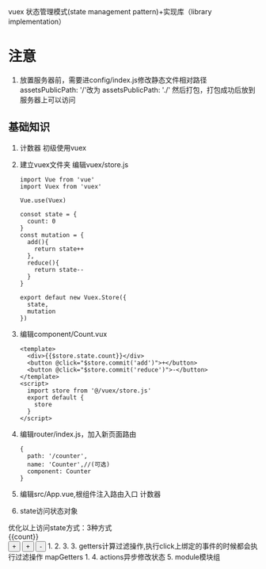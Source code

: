 vuex
状态管理模式(state management pattern)+实现库（library implementation）
# 注意
1. 放置服务器前，需要进config/index.js修改静态文件相对路径
  assetsPublicPath: '/'改为
  assetsPublicPath: './'
  然后打包，打包成功后放到服务器上可以访问

## 基础知识
1. 计数器
  初级使用vuex
  1. 建立vuex文件夹
      编辑vuex/store.js
      ```
      import Vue from 'vue'
      import Vuex from 'vuex'

      Vue.use(Vuex)

      consot state = {
        count: 0
      }
      const mutation = {
        add(){
          return state++
        },
        reduce(){
          return state--
        }
      }

      export defaut new Vuex.Store({
        state,
        mutation
      })
      ```
  2. 编辑component/Count.vux
      ```
      <template>
        <div>{{$store.state.count}}</div>
        <button @click="$store.commit('add')">+</button>
        <button @click="$store.commit('reduce')">-</button>
      </template>
      <script>
        import store from '@/vuex/store.js'
        export default {
          store
        }
      </script>
      ```
  3. 编辑router/index.js，加入新页面路由
      ```
      {
        path: '/counter',
        name: 'Counter',//(可选)
        component: Counter
      }
      ```
  4. 编辑src/App.vue,根组件注入路由入口
    <router-link to='/counter'>计数器</router-link>

2. state访问状态对象
  <template>
    <div>{{$store.state.count}}</div>
    <button @click="$store.commit('add')">+</button>
    <button @click="$store.commit('reduce')">-</button>
  </template>
  优化以上访问state方式：3种方式
    <div>{{count}}</div>
    <button @click="$store.commit('add', 10)">+</button>
    <button @click="add(5)">+</button>
    <button @click="reduce">-</button>
    1.<script>
        import store from '@/vuex/store.js'
        export default {
          computed: {
            count(){
              return this.$store.state.count
            }
          },
          store
        }
      </script>
    2.<script>
        import store from '@/vuex/store.js'
        import {mapState} from 'vuex'
        export default {
          computed: mapState({
            count: state => state.count
          }),
          store
        }
      </script>
    3.<script>
        import store from '@/vuex/store.js'
        import {mapState,mapMutations} from 'vuex'
        export default {
          computed: mapState(['count']),
          methods: mapMutations(['add','reduce']),
          store
        }
      </script>
3. getters计算过滤操作,执行click上绑定的事件的时候都会执行过滤操作
  mapGetters
  1.<script>
      import store from '@/vuex/store.js'
      import {mapState,mapMutations,mapGetters} from 'vuex'
      export default {
        computed: {
          ...mapState(['count']),
          ...mapGetter(['count'])
        },
        methods: mapMutations(['add','reduce']),
        store
      }
    </script>
4. actions异步修改状态
5. module模块组
























